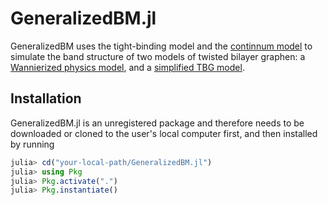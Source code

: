 # GeneralizedBM.jl

GeneralizedBM uses the tight-binding model and the [continnum model](
https://doi.org/10.48550/arXiv.2406.15712
) to simulate the band structure of two models of twisted bilayer graphen: a [Wannierized physics model](https://doi.org/10.1103/PhysRevB.98.075106), and a [simplified TBG model](https://doi.org/10.1063/5.0115771).

## Installation
GeneralizedBM.jl is an unregistered package and therefore needs to be downloaded or cloned to the user's local computer first, and then installed by running

```julia
julia> cd("your-local-path/GeneralizedBM.jl")
julia> using Pkg
julia> Pkg.activate(".")
julia> Pkg.instantiate()
```
